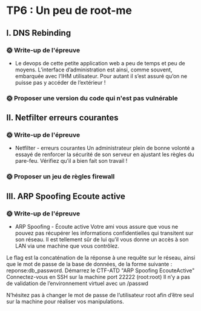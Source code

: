 # TP6 : Un peu de root-me
## I. DNS Rebinding
### 🌞 Write-up de l'épreuve
- Le devops de cette petite application web a peu de temps et peu de moyens. L’interface d’administration est ainsi, comme souvent, embarquée avec l’IHM utilisateur. Pour autant il s’est assuré qu’on ne puisse pas y accéder de l’extérieur !

### 🌞 Proposer une version du code qui n'est pas vulnérable
## II. Netfilter erreurs courantes
### 🌞 Write-up de l'épreuve

- Netfilter - erreurs courantes
Un administrateur plein de bonne volonté a essayé de renforcer la sécurité de son serveur en ajustant les règles du pare-feu. Vérifiez qu’il a bien fait son travail !

### 🌞 Proposer un jeu de règles firewall

## III. ARP Spoofing Ecoute active
### 🌞 Write-up de l'épreuve
- ARP Spoofing - Écoute active 
Votre ami vous assure que vous ne pouvez pas récupérer les informations confidentielles qui transitent sur son réseau. Il est tellement sûr de lui qu’il vous donne un accès à son LAN via une machine que vous contrôlez.

Le flag est la concaténation de la réponse à une requête sur le réseau, ainsi que le mot de passe de la base de données, de la forme suivante : reponse:db_password.
    Démarrez le CTF-ATD "ARP Spoofing EcouteActive"
    Connectez-vous en SSH sur la machine port 22222 (root:root)
    Il n’y a pas de validation de l’environnement virtuel avec un /passwd

N’hésitez pas à changer le mot de passe de l’utilisateur root afin d’être seul sur la machine pour réaliser vos manipulations.
